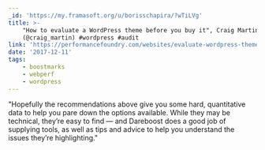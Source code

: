 ```yaml
---
_id: 'https://my.framasoft.org/u/borisschapira/?wTiLVg'
title: >-
    "How to evaluate a WordPress theme before you buy it", Craig Martin
    (@craig_martin) #wordpress #audit
link: 'https://performancefoundry.com/websites/evaluate-wordpress-theme/'
date: '2017-12-11'
tags:
    - boostmarks
    - webperf
    - wordpress
---
```


<div class="markdown"><p>&quot;Hopefully the recommendations above give you some hard, quantitative data to help you pare down the options available. While they may be technical, they’re easy to find — and Dareboost does a good job of supplying tools, as well as tips and advice to help you understand the issues they’re highlighting.&quot;
</p></div>
